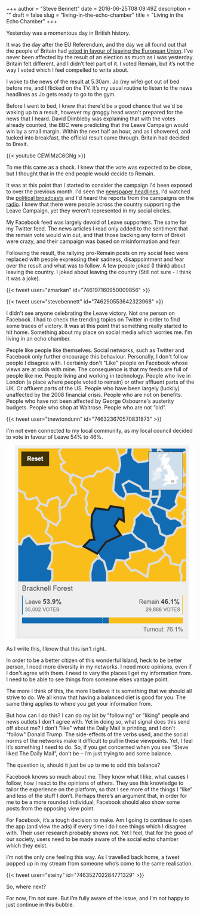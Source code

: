 +++
author = "Steve Bennett"
date = 2016-06-25T08:09:49Z
description = ""
draft = false
slug = "living-in-the-echo-chamber"
title = "Living in the Echo Chamber"
+++

Yesterday was a momentous day in British history.

It was the day after the EU Referendum, and the day we all found out that the people of Britain had [voted in favour of leaving the European Union](http://www.bbc.co.uk/news/politics/eu_referendum/results). I’ve never been affected by the result of an election as much as I was yesterday. Britain felt different, and I didn’t feel part of it. I voted Remain, but it’s not the way I voted which I feel compelled to write about.

I woke to the news of the result at 5.30am. Jo (my wife) got out of bed before me, and I flicked on the TV. It’s my usual routine to listen to the news headlines as Jo gets ready to go to the gym.

Before I went to bed, I knew that there'd be a good chance that we'd be waking up to a result, however my groggy head wasn't prepared for the news that I heard. David Dimbleby was explaining that with the votes already counted, the BBC were predicting that the Leave Campaign would win by a small margin. Within the next half an hour, and as I showered, and tucked into breakfast, the official result came through. Britain had decided to Brexit.

{{< youtube CEWiMzC6GNg >}}

To me this came as a shock. I knew that the vote was expected to be close, but I thought that in the end people would decide to Remain.

It was at this point that I started to consider the campaign I'd been exposed to over the previous month. I'd seen the [newspaper headlines](http://www.bbc.co.uk/news/blogs-the-papers-36572865), I'd watched the [political broadcasts](http://www.bbc.co.uk/programmes/b07d6g8y) and I'd heard the reports from the campaigns on the [radio](http://www.bbc.co.uk/programmes/p03rdks3). I knew that there were people across the country supporting the Leave Campaign, yet they weren’t represented in my social circles.

My Facebook feed was largely devoid of Leave supporters. The same for my Twitter feed. The news articles I read only added to the sentiment that the remain vote would win out, and that those backing any form of Brexit were crazy, and their campaign was based on misinformation and fear.

Following the result, the rallying pro-Remain posts on my social feed were replaced with people expressing their sadness, disappointment and fear over the result and what was to follow. A few people joked (I think) about leaving the country. I joked about leaving the country (Still not sure - I think it was a joke).

{{< tweet user="zmarkan" id="746197160950009856" >}}

{{< tweet user="stevebennett" id="746290553642323968" >}}

I didn't see anyone celebrating the Leave victory. Not one person on Facebook. I had to check the trending topics on Twitter in order to find some traces of victory. It was at this point that something really started to hit home. Something about my place on social media which worries me. I'm living in an echo chamber.

People like people like themselves. Social networks, such as Twitter and Facebook only further encourage this behaviour. Personally, I don't follow people I disagree with. I certainly don't "Like" people on Facebook whose views are at odds with mine. The consequence is that my feeds are full of people like me. People living and working in technology. People who live in London (a place where people voted to remain) or other affluent parts of the UK. Or affluent parts of the US. People who have been largely (luckily) unaffected by the 2008 financial crisis. People who are not on benefits. People who have not been affected by George Osbourne's austerity budgets. People who shop at Waitrose. People who are not “old”.

{{< tweet user="tnewtondunn" id="746323670570831873" >}}

I'm not even connected to my local community, as my local council decided to vote in favour of Leave 54% to 46%.

![Bracknell referendum results](bracknell-referendum-results.png)

As I write this, I know that this isn't right.

In order to be a better citizen of this wonderful Island, heck to be better person, I need more diversity in my networks. I need more opinions, even if I don't agree with them. I need to vary the places I get my information from. I need to be able to see things from someone elses vantage point.

The more I think of this, the more I believe it is something that we should all strive to do. We all know that having a balanced diet is good for you. The same thing applies to where you get your information from.

But how can I do this? I can do my bit by "following" or "liking" people and news outlets I don't agree with. Yet in doing so, what signal does this send off about me? I don't "like" what the Daily Mail is printing, and I don't "follow" Donald Trump. The side-effects of the verbs used, and the social norms of the networks make it difficult to pull in these viewpoints. Yet, I feel it’s something I need to do. So, if you get concerned when you see “Steve liked The Daily Mail”, don’t be – I’m just trying to add some balance.

The question is, should it just be up to me to add this balance?

Facebook knows so much about me. They know what I like, what causes I follow, how I react to the opinions of others. They use this knowledge to tailor the experience on the platform, so that I see more of the things I “like” and less of the stuff I don’t. Perhaps there’s an argument that, in order for me to be a more rounded individual, Facebook should also show some posts from the opposing view point.

For Facebook, it’s a tough decision to make. Am I going to continue to open the app (and view the ads) if every time I do I see things which I disagree with. Their user research probably shows not. Yet I feel, that for the good of our society, users need to be made aware of the social echo chamber which they exist.

I’m not the only one feeling this way. As I travelled back home, a tweet popped up in my stream from someone who’s come to the same realisation.

{{< tweet user="steiny" id="746352702284771329" >}}

So, where next?

For now, I’m not sure. But I’m fully aware of the issue, and I’m not happy to just continue in this bubble.
